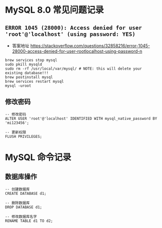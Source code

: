 # MySQL 8.0 常见问题记录

## `ERROR 1045 (28000): Access denied for user 'root'@'localhost' (using password: YES)`
- 答案地址 https://stackoverflow.com/questions/32858216/error-1045-28000-access-denied-for-user-rootlocalhost-using-password-n

```shell
brew services stop mysql
sudo pkill mysqld
sudo rm -rf /usr/local/var/mysql/ # NOTE: this will delete your existing database!!!
brew postinstall mysql
brew services restart mysql
mysql -uroot
```

## 修改密码

```shell
-- 修改密码
ALTER USER 'root'@'localhost' IDENTIFIED WITH mysql_native_password BY 'mi123456';

-- 更新权限
FLUSH PRIVILEGES;
```

# MySQL 命令记录

## 数据库操作

```mysql
-- 创建数据库
CREATE DATABASE d1;

-- 删除数据库
DROP DATABASE d1;

-- 修改数据库名字
RENAME TABLE d1 TO d2;
```
